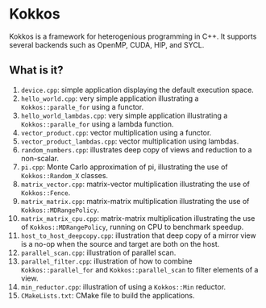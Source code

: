 # Kokkos

Kokkos is a framework for heterogenious programming in C++. It supports
several backends such as OpenMP, CUDA, HIP, and SYCL.


## What is it?

1. `device.cpp`: simple application displaying the default execution
   space.
1. `hello_world.cpp`: very simple application illustrating a
   `Kokkos::paralle_for` using a functor.
1. `hello_world_lambdas.cpp`: very simple application illustrating a
   `Kokkos::paralle_for` using a lambda function.
1. `vector_product.cpp`: vector multiplication using a functor.
1. `vector_product_lambdas.cpp`: vector multiplication using lambdas.
1. `random_numbers.cpp`: illustrates deep copy of views and reduction
   to a non-scalar.
1. `pi.cpp`: Monte Carlo approximation of pi, illustrating the use of
   `Kokkos::Random_X` classes.
1. `matrix_vector.cpp`: matrix-vector multiplication illustrating the
   use of `Kokkos::Fence`.
1. `matrix_matrix.cpp`: matrix-matrix multiplication illustrating the
   use of `Kokkos::MDRangePolicy`.
1. `matrix_matrix_cpu.cpp`: matrix-matrix multiplication illustrating the
   use of `Kokkos::MDRangePolicy`, running on CPU to benchmark speedup.
1. `host_to_host_deepcopy.cpp`: illustration that deep copy of a mirror
   view is a no-op when the source and target are both on the host.
1. `parallel_scan.cpp`: illustration of parallel scan.
1. `parallel_filter.cpp`: illustration of how to combine `Kokkos::parallel_for`
   and `Kokkos::parallel_scan` to filter elements of a view.
1. `min_reductor.cpp`: illustration of using a `Kokkos::Min` reductor.
1. `CMakeLists.txt`: CMake file to build the applications.
